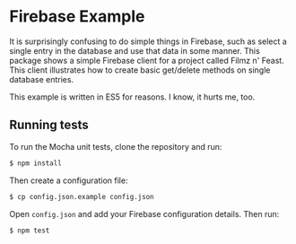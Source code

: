 # Firebase Example

It is surprisingly confusing to do simple things in Firebase, such as select a
single entry in the database and use that data in some manner. This package
shows a simple Firebase client for a project called Filmz n' Feast. This
client illustrates how to create basic get/delete methods on single database
entries.

This example is written in ES5 for reasons. I know, it hurts me, too.

## Running tests

To run the Mocha unit tests, clone the repository and run:

```bash
$ npm install
```

Then create a configuration file:

```bash
$ cp config.json.example config.json
```

Open `config.json` and add your Firebase configuration details. Then
run:

```bash
$ npm test
```
